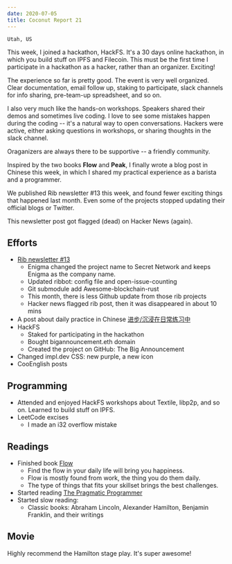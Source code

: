 ```yaml
---
date: 2020-07-05
title: Coconut Report 21
---
```


`Utah, US`

This week, I joined a hackathon, HackFS.
It's a 30 days online hackathon, in which you build stuff on IPFS and Filecoin.
This must be the first time I participate in a hackathon as a hacker,
rather than an organizer. Exciting!

The experience so far is pretty good. The event is very well organized.
Clear documentation, email follow up,
staking to participate,
slack channels for info sharing, pre-team-up spreadsheet, and so on.

I also very much like the hands-on workshops.
Speakers shared their demos and sometimes live coding.
I love to see some mistakes happen during the coding -- it's a natural way to open conversations.
Hackers were active, either asking questions in workshops, or sharing thoughts in the slack channel.

Oraganizers are always there to be supportive -- a friendly community.

	    
Inspired by the two books **Flow** and **Peak**, I finally wrote a blog post in Chinese this week, in which I shared my practical experience as a barista and a programmer.

We published Rib newsletter #13 this week, and found fewer exciting things that happened last month.
Even some of the projects stopped updating their official blogs or Twitter.

This newsletter post got flagged (dead) on Hacker News (again).


## Efforts

- [Rib newsletter #13](https://rustinblockchain.org/newsletters/2020-07-01-stuck-inside-hacking-away/)
  - Enigma changed the project name to Secret Network and keeps Enigma as the company name.
  - Updated ribbot: config file and open-issue-counting
  - Git submodule add Awesome-blockchain-rust
  - This month, there is less Github update from those rib projects
  - Hacker news flagged rib post, then it was disappeared in about 10 mins
- A post about daily practice in Chinese [进步/沉浸在日常练习中](https://newhacker.org/2020-07-04-daily-practice/)
- HackFS
  - Staked for participating in the hackathon
  - Bought bigannouncement.eth domain
  - Created the project on GitHub: The Big Announcement
- Changed impl.dev CSS: new purple, a new icon
- CooEnglish posts

## Programming

- Attended and enjoyed HackFS workshops about Textile, libp2p, and so on.
  Learned to build stuff on IPFS.
- LeetCode excises
  - I made an i32 overflow mistake

## Readings

- Finished book [Flow](https://www.amazon.com/Flow-Psychology-Experience-Perennial-Classics-ebook/dp/B000W94FE6/)
  - Find the flow in your daily life will bring you happiness.
  - Flow is mostly found from work, the thing you do them daily.
  - The type of things that fits your skillset brings the best challenges.
- Started reading [The Pragmatic Programmer](https://www.amazon.com/Pragmatic-Programmer-journey-mastery-Anniversary-ebook-dp-B07VRS84D1/dp/B07VRS84D1)
- Started slow reading:
  - Classic books: Abraham Lincoln, Alexander Hamilton, Benjamin Franklin, and their writings

## Movie

Highly recommend the Hamilton stage play. It's super awesome!

